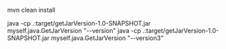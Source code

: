 mvn clean install 

java -cp .:target/getJarVersion-1.0-SNAPSHOT.jar myself.java.GetJarVersion "--version" 
java -cp .:target/getJarVersion-1.0-SNAPSHOT.jar myself.java.GetJarVersion "--version3" 
